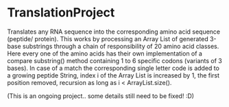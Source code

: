 # TranslationProject
Translates any RNA sequence into the corresponding amino acid sequence (peptide/ protein). 
This works by processing an Array List <String> of generated 3-base substrings through a chain of responsibility of 20 amino acid classes. Here every one of the amino acids has their own implementation of a compare substring() method containing 1 to 6 specific codons (variants of 3 bases). In case of a match the corresponding single letter code is added to a growing peptide String, index i of the Array List is increased by 1, the first position removed, recursion as long as i < ArrayList.size().

(This is an ongoing project.. some details still need to be fixed! :D)
